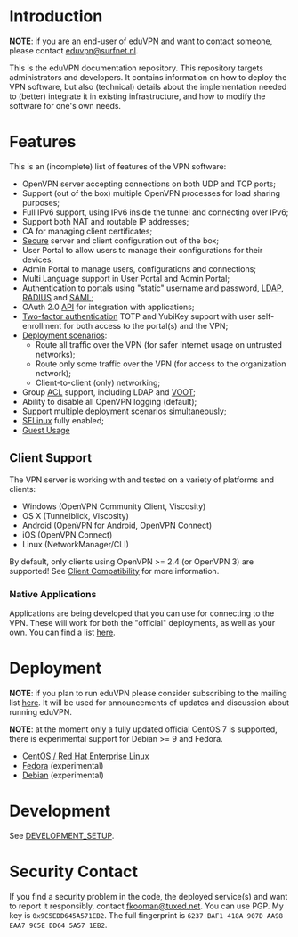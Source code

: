 # Introduction

**NOTE**: if you are an end-user of eduVPN and want to contact someone, please
contact [eduvpn@surfnet.nl](mailto:eduvpn@surfnet.nl).

This is the eduVPN documentation repository. This repository targets
administrators and developers. It contains information on how to deploy the VPN
software, but also (technical) details about the implementation needed to 
(better) integrate it in existing infrastructure, and how to modify the 
software for one's own needs.

# Features

This is an (incomplete) list of features of the VPN software:

- OpenVPN server accepting connections on both UDP and TCP ports;
- Support (out of the box) multiple OpenVPN processes for load sharing 
  purposes;
- Full IPv6 support, using IPv6 inside the tunnel and connecting over IPv6;
- Support both NAT and routable IP addresses;
- CA for managing client certificates;
- [Secure](SECURITY.md) server and client configuration out of the box;
- User Portal to allow users to manage their configurations for their 
  devices;
- Admin Portal to manage users, configurations and connections;
- Multi Language support in User Portal and Admin Portal;
- Authentication to portals using "static" username and password, 
  [LDAP](LDAP.md), [RADIUS](RADIUS.md) and [SAML](SAML.md);
- OAuth 2.0 [API](API.md) for integration with applications;
- [Two-factor authentication](2FA.md) TOTP and YubiKey support with user 
  self-enrollment for both access to the portal(s) and the VPN;
- [Deployment scenarios](PROFILE_CONFIG.md):
  - Route all traffic over the VPN (for safer Internet usage on untrusted 
    networks);
  - Route only some traffic over the VPN (for access to the organization 
    network);
  - Client-to-client (only) networking;
- Group [ACL](ACL.md) support, including LDAP and [VOOT](http://openvoot.org/);
- Ability to disable all OpenVPN logging (default);
- Support multiple deployment scenarios [simultaneously](MULTI_PROFILE.md);
- [SELinux](SELINUX.md) fully enabled;
- [Guest Usage](GUEST_USAGE.md)

## Client Support

The VPN server is working with and tested on a variety of platforms and 
clients:

  - Windows (OpenVPN Community Client, Viscosity)
  - OS X (Tunnelblick, Viscosity)
  - Android (OpenVPN for Android, OpenVPN Connect)
  - iOS (OpenVPN Connect)
  - Linux (NetworkManager/CLI)

By default, only clients using OpenVPN >= 2.4 (or OpenVPN 3) are supported! See 
[Client Compatibility](PROFILE_CONFIG.md#client-compatibility) for more 
information.

### Native Applications

Applications are being developed that you can use for connecting to the VPN. 
These will work for both the "official" deployments, as well as your own. You 
can find a list [here](https://app.eduvpn.nl/).

# Deployment

**NOTE**: if you plan to run eduVPN please consider subscribing to the 
mailing list [here](https://list.surfnet.nl/mailman/listinfo/eduvpn-deploy). It 
will be used for announcements of updates and discussion about running eduVPN.

**NOTE**: at the moment only a fully updated official CentOS 7 is supported, 
there is experimental support for Debian >= 9 and Fedora.

* [CentOS / Red Hat Enterprise Linux](DEPLOY_CENTOS.md)
* [Fedora](DEPLOY_FEDORA.md) (experimental)
* [Debian](DEPLOY_DEBIAN.md) (experimental)

# Development

See [DEVELOPMENT_SETUP](DEVELOPMENT_SETUP.md).

# Security Contact

If you find a security problem in the code, the deployed service(s) and want to
report it responsibly, contact [fkooman@tuxed.net](mailto:fkooman@tuxed.net). 
You can use PGP. My key is `0x9C5EDD645A571EB2`. The full fingerprint is 
`6237 BAF1 418A 907D AA98  EAA7 9C5E DD64 5A57 1EB2`.
